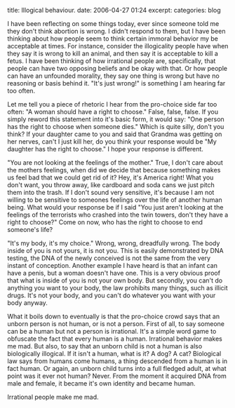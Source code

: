 title: Illogical behaviour.
date: 2006-04-27 01:24
excerpt: 
categories: blog

I have been reflecting on some things today, ever since someone told me they don't think abortion is wrong. I didn't respond to them, but I have been thinking about how people seem to think certain immoral behavior my be acceptable at times. For instance, consider the illogicality people have when they say it is wrong to kill an animal, and then say it is acceptable to kill a fetus. I have been thinking of how irrational people are, specifically, that people can have two opposing beliefs and be okay with that. Or how people can have an unfounded morality, they say one thing is wrong but have no reasoning or basis behind it. "It's just wrong!" is something I am hearing far too often.

Let me tell you a piece of rhetoric I hear from the pro-choice side far too often: "A woman should have a right to choose." False, false, false. If you simply reword this statement into it's basic form, it would say: "One person has the right to choose when someone dies." Which is quite silly, don't you think? If your daughter came to you and said that Grandma was getting on her nerves, can't I just kill her, do you think your response would be "My daughter has the right to choose." I hope your response is different.

"You are not looking at the feelings of the mother." True, I don't care about the mothers feelings, when did we decide that because something makes us feel bad that we could get rid of it? Hey, it's America right! What you don't want, you throw away, like cardboard and soda cans we just pitch them into the trash. If I don't sound very sensitive, it's because I am not willing to be sensitive to someones feelings over the life of another human being. What would your response be if I said "You just aren't looking at the feelings of the terrorists who crashed into the twin towers, don't they have a right to choose?" Come on now, who has the right to choose to end someone's life?

"It's my body, it's my choice." Wrong, wrong, dreadfully wrong. The body inside of you is not yours, it is not you. This is easily demonstrated by DNA testing, the DNA of the newly conceived is not the same from the very instant of conception. Another example I have heard is that an infant can have a penis, but a woman doesn't have one. This is a very obvious proof that what is inside of you is not your own body. But secondly, you can't do anything you want to your body, the law prohibits many things, such as illicit drugs. It's not your body, and you can't do whatever you want with your body anyway.

What it boils down to eventually is that the pro-choice crowd says that an unborn person is not human, or is not a person. First of all, to say someone can be a human but not a person is irrational. It's a simple word game to obfuscate the fact that every human is a human. Irrational behavior makes me mad. But also, to say that an unborn child is not a human is also biologically illogical. If it isn't a human, what is it? A dog? A cat? Biological law says from humans come humans, a thing descended from a human is in fact human. Or again, an unborn child turns into a full fledged adult, at what point was it ever not human? Never. From the moment it acquired DNA from male and female, it became it's own identity and became human.

Irrational people make me mad.